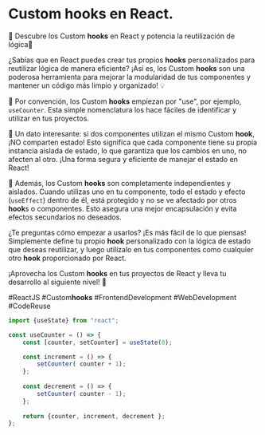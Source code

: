 # Custom **hooks** en React.

🔗 Descubre los Custom **hooks** en React y potencia la reutilización de lógica🔗


¿Sabías que en React puedes crear tus propios **hooks** personalizados para reutilizar lógica de manera eficiente? ¡Así es, los Custom **hooks** son una poderosa herramienta para mejorar la modularidad de tus componentes y mantener un código más limpio y organizado! 💡

🎣 Por convención, los Custom **hooks** empiezan por "use", por ejemplo, `useCounter`. Esta simple nomenclatura los hace fáciles de identificar y utilizar en tus proyectos.

🔄 Un dato interesante: si dos componentes utilizan el mismo Custom **hook**, ¡NO comparten estado! Esto significa que cada componente tiene su propia instancia aislada de estado, lo que garantiza que los cambios en uno, no afecten al otro. ¡Una forma segura y eficiente de manejar el estado en React!

🧩 Además, los Custom  **hooks** son completamente independientes y aislados. Cuando utilizas uno en tu componente, todo el estado y efecto (`useEffect`) dentro de él, está protegido y no se ve afectado por otros **hook**s o componentes. Esto asegura una mejor encapsulación y evita efectos secundarios no deseados.

¿Te preguntas cómo empezar a usarlos? ¡Es más fácil de lo que piensas! Simplemente define tu propio **hook** personalizado con la lógica de estado que deseas reutilizar, y luego utilízalo en tus componentes como cualquier otro **hook** proporcionado por React.

¡Aprovecha los Custom **hooks** en tus proyectos de React y lleva tu desarrollo al siguiente nivel! 🚀

#ReactJS #Custom**hooks** #FrontendDevelopment #WebDevelopment #CodeReuse


```javascript
import {useState} from "react";

const useCounter = () => {
    const [counter, setCounter] = useState(0);

    const increment = () => {
        setCounter( counter + 1);
    };
    
    const decrement = () => {
        setCounter( counter - 1);
    };
    
    return {counter, increment, decrement };
};
```
